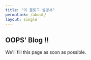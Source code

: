 ```yaml
---
title: "이 블로그 설명서"
permalink: /about/
layout: single
---
```


## OOPS' Blog !!

We'll fill this page as soon as possible.